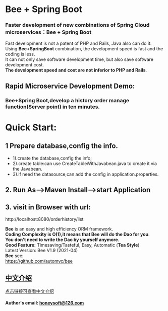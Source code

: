 
Bee + Spring Boot
=========

### Faster development of new combinations of Spring Cloud microservices：Bee + Spring Boot  
Fast development is not a patent of PHP and Rails, Java also can do it.  
Using **Bee+SpringBoot** combination, the development speed is fast and the coding is less.  
It can not only save software development time, but also save software development cost.  
**The development speed and cost are not inferior to PHP and Rails**.  

##  Rapid Microservice Development Demo:  
###  Bee+Spring Boot,develop a history order manage function(Server point) in ten minutes. 


Quick Start:
=========	
## 1 Prepare database,config the info. 
*  1).create the database,config the info; 
*  2).create table:can use CreateTableWithJavabean.java to create it via the Javabean. 
*  3).if need the datasource,can add the config in application.properties. 

## 2. Run As-->Maven Install-->start Application   
## 3. visit in Browser with url:  
http://localhost:8080/orderhistory/list 

**Bee** is an easy and high efficiency ORM framework.    
**Coding Complexity is O(1),it means that Bee will do the Dao for you**.  
**You don't need to write the Dao by yourself anymore**.  
**Good Feature:**  Timesaving/Tasteful, Easy, Automatic (**Tea Style**)   
Latest Version: Bee V1.9 (2021-04)   
**Bee** see:  
https://github.com/automvc/bee  

## [中文介绍](../../../bee-springboot/blob/master/README_CN.md)  
[点击链接可查看中文介绍](../../../bee-springboot/blob/master/README_CN.md)  

#### Author's email:    honeysoft@126.com  
